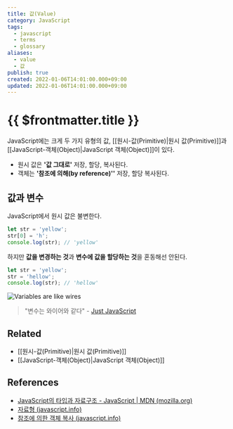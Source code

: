 ```yaml
---
title: 값(Value)
category: JavaScript
tags:
  - javascript
  - terms
  - glossary
aliases:
  - value
  - 값
publish: true
created: 2022-01-06T14:01:00.000+09:00
updated: 2022-01-06T14:01:00.000+09:00
---
```


# {{ $frontmatter.title }}

JavaScript에는 크게 두 가지 유형의 값, [[원시-값(Primitive)|원시 값(Primitive)]]과 [[JavaScript-객체(Object)|JavaScript 객체(Object)]]이 있다.

- 원시 값은 **'값 그대로'** 저장, 할당, 복사된다.
- 객체는 **'참조에 의해(by reference)''** 저장, 할당 복사된다.

## 값과 변수

JavaScript에서 원시 값은 불변한다.

```js
let str = 'yellow';
str[0] = 'h';
console.log(str); // 'yellow'
```

하지만 **값을 변경하는 것**과 **변수에 값을 할당하는 것**을 혼동해선 안된다.

```js
let str = 'yellow';
str = 'hellow';
console.log(str); // 'hellow'
```

![Variables are like wires](https://user-images.githubusercontent.com/29270715/73742788-4c980b80-4775-11ea-8831-c13b9b1792e2.png)

> "변수는 와이어와 같다" - [Just JavaScript](https://justjavascript.com/)

## Related

- [[원시-값(Primitive)|원시 값(Primitive)]]
- [[JavaScript-객체(Object)|JavaScript 객체(Object)]]

## References

- [JavaScript의 타입과 자료구조 - JavaScript | MDN (mozilla.org)](https://developer.mozilla.org/ko/docs/Web/JavaScript/Data_structures)
- [자료형 (javascript.info)](https://ko.javascript.info/types)
- [참조에 의한 객체 복사 (javascript.info)](https://ko.javascript.info/object-copy)

